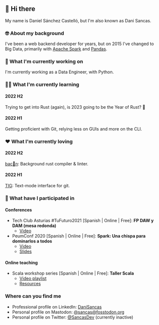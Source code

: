 ## 👋 Hi there 
My name is Daniel Sánchez Castelló, but I'm also known as Dani Sancas.

### 🤓 About my background
I've been a web backend developer for years, but on 2015 I've changed to Big Data, primarily with [Apache Spark](https://github.com/apache/spark) and [Pandas](https://github.com/pandas-dev/pandas).

### 👷 What I'm currently working on
I'm currently working as a Data Engineer, with Python.

### 👨‍🎓 What I'm currently learning

#### 2022 H2
Trying to get into Rust (again), is 2023 going to be the Year of Rust? 🤔

#### 2022 H1
Getting proficient with Git, relying less on GUIs and more on the CLI.

### ❤️ What I'm currently loving

#### 2022 H2
[bac🐽n](https://crates.io/crates/bacon): Background rust compiler & linter.

#### 2022 H1
[TIG](https://github.com/jonas/tig): Text-mode interface for git.

### 🤝 What have I participated in
#### Conferences
- Tech Club Asturias #TuFuturo2021 [Spanish | Online | Free]: **FP DAW y DAM (mesa redonda)**
  - [Video](https://www.youtube.com/watch?v=fVS9mlL4Tok)
- PeumConf 2020 [Spanish | Online | Free]: **Spark: Una chispa para dominarlos a todos**
  - [Video](https://www.youtube.com/watch?v=_k4-b_MKCik)
  - [Slides](https://github.com/DaniSancas/conferences/blob/main/peumconf2020_spark.pdf)
#### Online teaching
- Scala workshop series [Spanish | Online | Free]: **Taller Scala**
  - [Video playlist](https://www.youtube.com/playlist?list=PLQLA_LWJwvJPQkoO7MzOWPc1eqZH8jPZF)
  - [Resources](https://github.com/DaniSancas/TallerScalaPEUM)

### Where can you find me
- Professional profile on LinkedIn: [DaniSancas](https://www.linkedin.com/in/danisancas/)
- Personal profile on Mastodon: [@sancas@fosstodon.org](https://fosstodon.org/@sancas)
- Personal profile on Twitter: [@SancasDev](https://twitter.com/SancasDev) (currently inactive)


<!--
**DaniSancas/DaniSancas** is a ✨ _special_ ✨ repository because its `README.md` (this file) appears on your GitHub profile.

Here are some ideas to get you started:

- 🔭 I’m currently working on ...
- 🌱 I’m currently learning ...
- 👯 I’m looking to collaborate on ...
- 🤔 I’m looking for help with ...
- 💬 Ask me about ...
- 📫 How to reach me: ...
- 😄 Pronouns: ...
- ⚡ Fun fact: ...
-->
